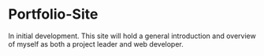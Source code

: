 # Portfolio-Site

In initial development. This site will hold a general introduction and overview of myself as both a project leader and web developer. 
